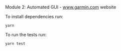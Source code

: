 Module 2: Automated GUI  - www.garmin.com website

To install dependencies run:

`yarn` 

To run the tests run:

`yarn test`



